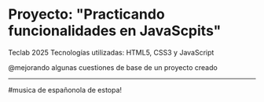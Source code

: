 # Proyecto: "Practicando  funcionalidades en JavaScpits"
Teclab 2025
Tecnologías utilizadas: 
HTML5, CSS3 y JavaScript

@mejorando algunas cuestiones de base de un proyecto creado 

---
#musica de españonola de estopa!
